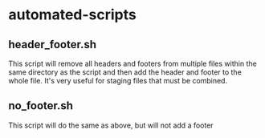 # automated-scripts
## header_footer.sh
This script will remove all headers and footers from multiple files within the same directory as the script and then add the header and footer to the whole file. It's very useful for staging files that must be combined.

## no_footer.sh
This script will do the same as above, but will not add a footer
